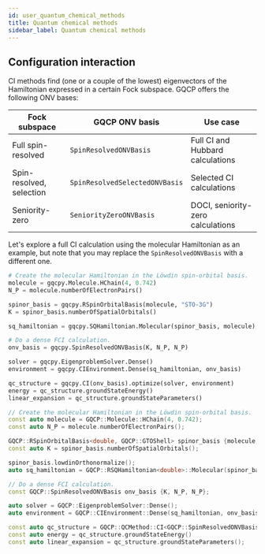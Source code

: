 ```yaml
---
id: user_quantum_chemical_methods
title: Quantum chemical methods
sidebar_label: Quantum chemical methods
---
```



## Configuration interaction

CI methods find (one or a couple of the lowest) eigenvectors of the Hamiltonian expressed in a certain Fock subspace. GQCP offers the following ONV bases:


| Fock subspace | GQCP ONV basis | Use case |
| --- | --- | --- |
Full spin-resolved | `SpinResolvedONVBasis` | Full CI and Hubbard calculations |
Spin-resolved, selection | `SpinResolvedSelectedONVBasis` | Selected CI calculations |
Seniority-zero | `SeniorityZeroONVBasis` | DOCI, seniority-zero calculations

Let's explore a full CI calculation using the molecular Hamiltonian as an example, but note that you may replace the `SpinResolvedONVBasis` with a different one.

<!--DOCUSAURUS_CODE_TABS-->

<!--Python-->
```python
# Create the molecular Hamiltonian in the Löwdin spin-orbital basis.
molecule = gqcpy.Molecule.HChain(4, 0.742)
N_P = molecule.numberOfElectronPairs()

spinor_basis = gqcpy.RSpinOrbitalBasis(molecule, "STO-3G")
K = spinor_basis.numberOfSpatialOrbitals()

sq_hamiltonian = gqcpy.SQHamiltonian.Molecular(spinor_basis, molecule)

# Do a dense FCI calculation.
onv_basis = gqcpy.SpinResolvedONVBasis(K, N_P, N_P)

solver = gqcpy.EigenproblemSolver.Dense()
environment = gqcpy.CIEnvironment.Dense(sq_hamiltonian, onv_basis)

qc_structure = gqcpy.CI(onv_basis).optimize(solver, environment)
energy = qc_structure.groundStateEnergy()
linear_expansion = qc_structure.groundStateParameters()
```

<!--C++-->
```C++
// Create the molecular Hamiltonian in the Löwdin spin-orbital basis.
const auto molecule = GQCP::Molecule::HChain(4, 0.742);
const auto N_P = molecule.numberOfElectronPairs();

GQCP::RSpinOrbitalBasis<double, GQCP::GTOShell> spinor_basis {molecule, "STO-3G"};
const auto K = spinor_basis.numberOfSpatialOrbitals();

spinor_basis.lowdinOrthonormalize();
auto sq_hamiltonian = GQCP::RSQHamiltonian<double>::Molecular(spinor_basis, molecule);

// Do a dense FCI calculation.
const GQCP::SpinResolvedONVBasis onv_basis {K, N_P, N_P};

auto solver = GQCP::EigenproblemSolver::Dense();
auto environment = GQCP::CIEnvironment::Dense(sq_hamiltonian, onv_basis);

const auto qc_structure = GQCP::QCMethod::CI<GQCP::SpinResolvedONVBasis>(onv_basis).optimize(solver, environment);
const auto energy = qc_structure.groundStateEnergy()
const auto linear_expansion = qc_structure.groundStateParameters();
```
<!--END_DOCUSAURUS_CODE_TABS-->